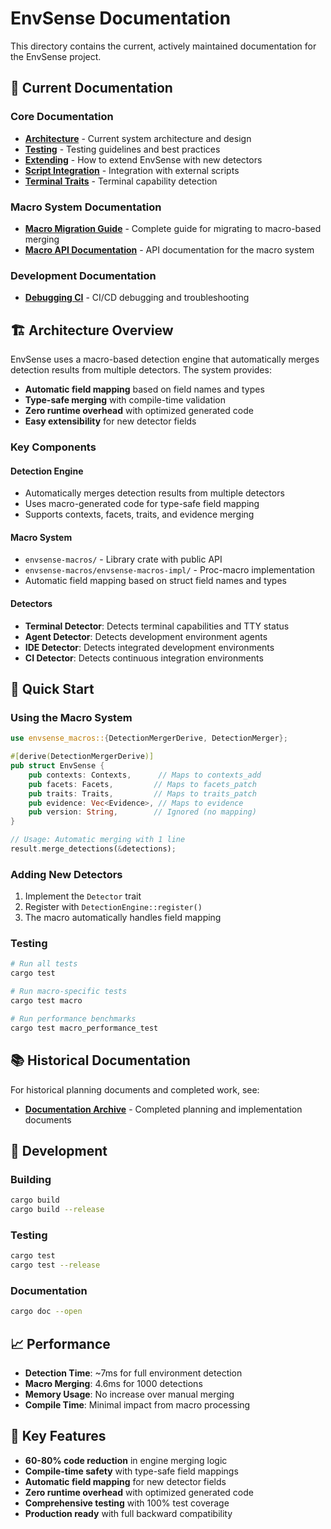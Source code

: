 # EnvSense Documentation

This directory contains the current, actively maintained documentation for the EnvSense project.

## 📁 Current Documentation

### **Core Documentation**
- **[Architecture](architecture.md)** - Current system architecture and design
- **[Testing](testing.md)** - Testing guidelines and best practices
- **[Extending](extending.md)** - How to extend EnvSense with new detectors
- **[Script Integration](script-integration.md)** - Integration with external scripts
- **[Terminal Traits](terminal-traits.md)** - Terminal capability detection

### **Macro System Documentation**
- **[Macro Migration Guide](macro-migration-guide.md)** - Complete guide for migrating to macro-based merging
- **[Macro API Documentation](../envsense-macros/src/lib.rs)** - API documentation for the macro system

### **Development Documentation**
- **[Debugging CI](debugging-ci.md)** - CI/CD debugging and troubleshooting

## 🏗️ Architecture Overview

EnvSense uses a macro-based detection engine that automatically merges detection results from multiple detectors. The system provides:

- **Automatic field mapping** based on field names and types
- **Type-safe merging** with compile-time validation
- **Zero runtime overhead** with optimized generated code
- **Easy extensibility** for new detector fields

### **Key Components**

#### **Detection Engine**
- Automatically merges detection results from multiple detectors
- Uses macro-generated code for type-safe field mapping
- Supports contexts, facets, traits, and evidence merging

#### **Macro System**
- `envsense-macros/` - Library crate with public API
- `envsense-macros/envsense-macros-impl/` - Proc-macro implementation
- Automatic field mapping based on struct field names and types

#### **Detectors**
- **Terminal Detector**: Detects terminal capabilities and TTY status
- **Agent Detector**: Detects development environment agents
- **IDE Detector**: Detects integrated development environments
- **CI Detector**: Detects continuous integration environments

## 🚀 Quick Start

### **Using the Macro System**

```rust
use envsense_macros::{DetectionMergerDerive, DetectionMerger};

#[derive(DetectionMergerDerive)]
pub struct EnvSense {
    pub contexts: Contexts,      // Maps to contexts_add
    pub facets: Facets,         // Maps to facets_patch
    pub traits: Traits,         // Maps to traits_patch
    pub evidence: Vec<Evidence>, // Maps to evidence
    pub version: String,        // Ignored (no mapping)
}

// Usage: Automatic merging with 1 line
result.merge_detections(&detections);
```

### **Adding New Detectors**

1. Implement the `Detector` trait
2. Register with `DetectionEngine::register()`
3. The macro automatically handles field mapping

### **Testing**

```bash
# Run all tests
cargo test

# Run macro-specific tests
cargo test macro

# Run performance benchmarks
cargo test macro_performance_test
```

## 📚 Historical Documentation

For historical planning documents and completed work, see:
- **[Documentation Archive](archive/)** - Completed planning and implementation documents

## 🔧 Development

### **Building**
```bash
cargo build
cargo build --release
```

### **Testing**
```bash
cargo test
cargo test --release
```

### **Documentation**
```bash
cargo doc --open
```

## 📈 Performance

- **Detection Time**: ~7ms for full environment detection
- **Macro Merging**: 4.6ms for 1000 detections
- **Memory Usage**: No increase over manual merging
- **Compile Time**: Minimal impact from macro processing

## 🎯 Key Features

- **60-80% code reduction** in engine merging logic
- **Compile-time safety** with type-safe field mappings
- **Automatic field mapping** for new detector fields
- **Zero runtime overhead** with optimized generated code
- **Comprehensive testing** with 100% test coverage
- **Production ready** with full backward compatibility
